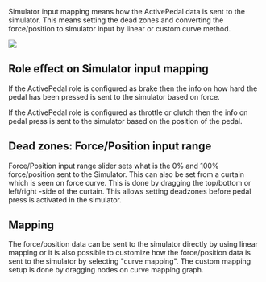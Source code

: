 Simulator input mapping means how the ActivePedal data is sent to the simulator. This means setting the dead zones and converting the force/position to simulator input by linear or custom curve method.

![](../../ActivePedal/Software/assets/inputmapping.png)

## Role effect on Simulator input mapping

If the ActivePedal role is configured as brake then the info on how hard the pedal has been pressed is sent to the simulator based on force.

If the ActivePedal role is configured as throttle or clutch then the info on pedal press is sent to the simulator based on the position of the pedal.

## Dead zones: Force/Position input range

Force/Position input range slider sets what is the 0% and 100% force/position sent to the Simulator. This can also be set from a curtain which is seen on force curve. This is done by dragging the top/bottom or left/right -side of the curtain. This allows setting deadzones before pedal press is activated in the simulator.

## Mapping 

The force/position data can be sent to the simulator directly by using linear mapping or it is also possible to customize how the force/position data is sent to the simulator by selecting "curve mapping". The custom mapping setup is done by dragging nodes on curve mapping graph.